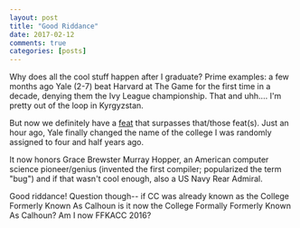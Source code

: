 ```yaml
---
layout: post
title: "Good Riddance"
date: 2017-02-12
comments: true
categories: [posts]
---
```

Why does all the cool stuff happen after I graduate? Prime examples: a few months ago Yale (2-7) beat Harvard at The Game for the first time in a decade, denying them the Ivy League championship. That and uhh.... I'm pretty out of the loop in Kyrgyzstan.

But now we definitely have a [feat](http://yaledailynews.com/blog/2017/02/11/calhoun-college-renamed/) that surpasses that/those feat(s). Just an hour ago, Yale finally changed the name of the college I was randomly assigned to four and half years ago.

It now honors Grace Brewster Murray Hopper, an American computer science pioneer/genius (invented the first compiler; popularized the term "bug") and if that wasn't cool enough, also a US Navy Rear Admiral.

Good riddance! Question though-- if CC was already known as the College Formerly Known As Calhoun is it now the College Formally Formerly Known As Calhoun? Am I now FFKACC 2016?
